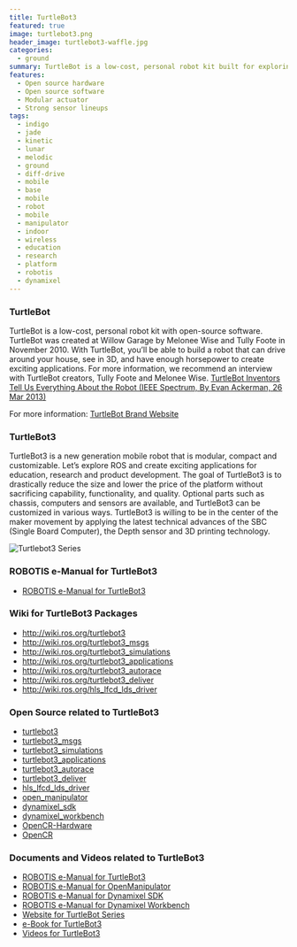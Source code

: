 ```yaml
---
title: TurtleBot3
featured: true
image: turtlebot3.png
header_image: turtlebot3-waffle.jpg
categories:
  - ground
summary: TurtleBot is a low-cost, personal robot kit built for exploring ROS.
features:
  - Open source hardware
  - Open source software
  - Modular actuator
  - Strong sensor lineups
tags:
  - indigo
  - jade
  - kinetic
  - lunar
  - melodic
  - ground
  - diff-drive
  - mobile
  - base
  - mobile
  - robot
  - mobile
  - manipulator
  - indoor
  - wireless
  - education
  - research
  - platform
  - robotis
  - dynamixel
---
```


### TurtleBot

TurtleBot is a low-cost, personal robot kit with open-source software. TurtleBot was created at Willow Garage
by Melonee Wise and Tully Foote in November 2010. With TurtleBot, you’ll be able to build a robot that can
drive around your house, see in 3D, and have enough horsepower to create exciting applications. For more
information, we recommend an interview with TurtleBot creators, Tully Foote and Melonee Wise.
[TurtleBot Inventors Tell Us Everything About the Robot (IEEE Spectrum, By Evan Ackerman, 26 Mar 2013)](http://spectrum.ieee.org/automaton/robotics/diy/interview-turtlebot-inventors-tell-us-everything-about-the-robot)

For more information: [TurtleBot Brand Website](http://www.turtlebot.com/)

### TurtleBot3

TurtleBot3 is a new generation mobile robot that is modular, compact and customizable. Let’s explore ROS and
create exciting applications for education, research and product development. The goal of TurtleBot3 is to
drastically reduce the size and lower the price of the platform without sacrificing capability, functionality,
and quality. Optional parts such as chassis, computers and sensors are available, and TurtleBot3 can be
customized in various ways. TurtleBot3 is willing to be in the center of the maker movement by applying the
latest technical advances of the SBC (Single Board Computer), the Depth sensor and 3D printing technology.

![Turtlebot3 Series](/robots/turtlebot3/turtlebot3_series.png)

### ROBOTIS e-Manual for TurtleBot3

* [ROBOTIS e-Manual for TurtleBot3](http://turtlebot3.robotis.com/)

### Wiki for TurtleBot3 Packages

* <http://wiki.ros.org/turtlebot3>
* <http://wiki.ros.org/turtlebot3_msgs>
* <http://wiki.ros.org/turtlebot3_simulations>
* <http://wiki.ros.org/turtlebot3_applications>
* <http://wiki.ros.org/turtlebot3_autorace>
* <http://wiki.ros.org/turtlebot3_deliver>
* <http://wiki.ros.org/hls_lfcd_lds_driver>

### Open Source related to TurtleBot3

* [turtlebot3](https://github.com/ROBOTIS-GIT/turtlebot3)
* [turtlebot3_msgs](https://github.com/ROBOTIS-GIT/turtlebot3_msgs)
* [turtlebot3_simulations](https://github.com/ROBOTIS-GIT/turtlebot3_simulations)
* [turtlebot3_applications](https://github.com/ROBOTIS-GIT/turtlebot3_applications)
* [turtlebot3_autorace](https://github.com/ROBOTIS-GIT/turtlebot3_autorace)
* [turtlebot3_deliver](https://github.com/ROBOTIS-GIT/turtlebot3_deliver)
* [hls_lfcd_lds_driver](https://github.com/ROBOTIS-GIT/hls_lfcd_lds_driver)
* [open_manipulator](https://github.com/ROBOTIS-GIT/open_manipulator)
* [dynamixel_sdk](https://github.com/ROBOTIS-GIT/DynamixelSDK)
* [dynamixel_workbench](https://github.com/ROBOTIS-GIT/dynamixel-workbench)
* [OpenCR-Hardware](https://github.com/ROBOTIS-GIT/OpenCR-Hardware)
* [OpenCR](https://github.com/ROBOTIS-GIT/OpenCR)

### Documents and Videos related to TurtleBot3

* [ROBOTIS e-Manual for TurtleBot3](http://turtlebot3.robotis.com/)
* [ROBOTIS e-Manual for OpenManipulator](http://emanual.robotis.com/docs/en/platform/openmanipulator/)
* [ROBOTIS e-Manual for Dynamixel SDK](http://emanual.robotis.com/docs/en/software/dynamixel/dynamixel_sdk/overview/)
* [ROBOTIS e-Manual for Dynamixel Workbench](http://emanual.robotis.com/docs/en/software/dynamixel/dynamixel_workbench/)
* [Website for TurtleBot Series](http://www.turtlebot.com/)
* [e-Book for TurtleBot3](https://community.robotsource.org/t/download-the-ros-robot-programming-book-for-free/51/)
* [Videos for TurtleBot3 ](https://www.youtube.com/playlist?list=PLRG6WP3c31_XI3wlvHlx2Mp8BYqgqDURU)
